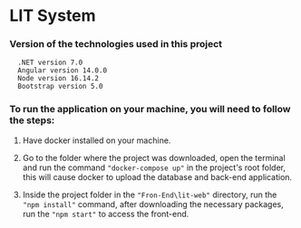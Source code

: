 
# LIT System

### Version of the technologies used in this project
      .NET version 7.0
      Angular version 14.0.0
      Node version 16.14.2
      Bootstrap version 5.0


### To run the application on your machine, you will need to follow the steps:

 1. Have docker installed on your machine.
 
 2. Go to the folder where the project was downloaded, open the terminal and run the command `"docker-compose up"` in the project's root folder, this will cause docker to upload the database and back-end application.
 
 3. Inside the project folder in the `"Fron-End\lit-web"` directory, run the `"npm install"` command, after downloading the necessary packages, run the `"npm start"` to access the front-end.
